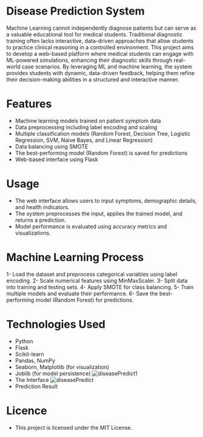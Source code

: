 # Disease Prediction System
Machine Learning cannot independently diagnose patients but can serve as a valuable 
educational tool for medical students. Traditional diagnostic training often lacks interactive, 
data-driven approaches that allow students to practice clinical reasoning in a controlled 
environment. This project aims to develop a web-based platform where medical students can 
engage with ML-powered simulations, enhancing their diagnostic skills through real-world 
case scenarios. By leveraging ML and machine learning, the system provides students with 
dynamic, data-driven feedback, helping them refine their decision-making abilities in a 
structured and interactive manner.
# Features
- Machine learning models trained on patient symptom data
- Data preprocessing including label encoding and scaling
- Multiple classification models (Random Forest, Decision Tree, Logistic Regression, SVM, Naive Bayes, and Linear Regression)
- Data balancing using SMOTE
- The best-performing model (Random Forest) is saved for predictions
- Web-based interface using Flask
# Usage
- The web interface allows users to input symptoms, demographic details, and health indicators.
- The system preprocesses the input, applies the trained model, and returns a prediction.
- Model performance is evaluated using accuracy metrics and visualizations.
# Machine Learning Process
1- Load the dataset and preprocess categorical variables using label encoding.
2- Scale numerical features using MinMaxScaler.
3- Split data into training and testing sets.
4- Apply SMOTE for class balancing.
5- Train multiple models and evaluate their performance.
6- Save the best-performing model (Random Forest) for predictions.
# Technologies Used
- Python
- Flask
- Scikit-learn
- Pandas, NumPy
- Seaborn, Matplotlib (for visualization)
- Joblib (for model persistence)
![diseasePredict1](https://github.com/user-attachments/assets/0bf7f63b-9ce2-4111-999f-02a44b36287a)
- The Interface
![diseasePredict](https://github.com/user-attachments/assets/01fe7468-f25b-411e-b46e-224d9e90d57e)
- Prediction Result
# Licence
- This project is licensed under the MIT License.
